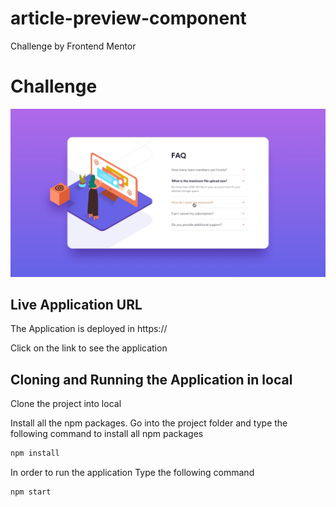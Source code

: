 # article-preview-component
Challenge by Frontend Mentor

# Challenge
![](doc/active-states.jpg)

## Live Application URL

The Application is deployed in https://

Click on the link to see the application

## Cloning and Running the Application in local

Clone the project into local

Install all the npm packages. Go into the project folder and type the following command to install all npm packages

```bash
npm install
```

In order to run the application Type the following command

```bash
npm start
```